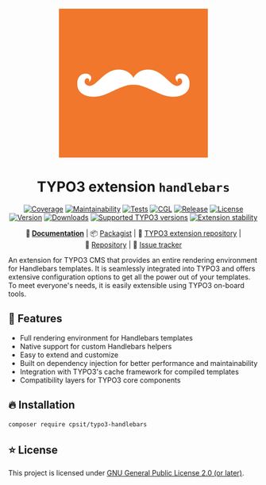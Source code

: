 <div align="center">

![Extension icon](Resources/Public/Icons/Extension.svg)

# TYPO3 extension `handlebars`

[![Coverage](https://codecov.io/gh/CPS-IT/handlebars/branch/develop/graph/badge.svg?token=6TDD6TVHQH)](https://codecov.io/gh/CPS-IT/handlebars)
[![Maintainability](https://api.codeclimate.com/v1/badges/5b2dfdd046fb1a6e04aa/maintainability)](https://codeclimate.com/github/CPS-IT/handlebars/maintainability)
[![Tests](https://github.com/CPS-IT/handlebars/actions/workflows/tests.yaml/badge.svg)](https://github.com/CPS-IT/handlebars/actions/workflows/tests.yaml)
[![CGL](https://github.com/CPS-IT/handlebars/actions/workflows/cgl.yaml/badge.svg)](https://github.com/CPS-IT/handlebars/actions/workflows/cgl.yaml)
[![Release](https://github.com/CPS-IT/handlebars/actions/workflows/release.yaml/badge.svg)](https://github.com/CPS-IT/handlebars/actions/workflows/release.yaml)
[![License](http://poser.pugx.org/cpsit/typo3-handlebars/license)](LICENSE.md)\
[![Version](https://shields.io/endpoint?url=https://typo3-badges.dev/badge/handlebars/version/shields)](https://extensions.typo3.org/extension/handlebars)
[![Downloads](https://shields.io/endpoint?url=https://typo3-badges.dev/badge/handlebars/downloads/shields)](https://extensions.typo3.org/extension/handlebars)
[![Supported TYPO3 versions](https://shields.io/endpoint?url=https://typo3-badges.dev/badge/handlebars/typo3/shields)](https://extensions.typo3.org/extension/handlebars)
[![Extension stability](https://shields.io/endpoint?url=https://typo3-badges.dev/badge/handlebars/stability/shields)](https://extensions.typo3.org/extension/handlebars)

**:orange_book:&nbsp;[Documentation](https://docs.typo3.org/p/cpsit/typo3-handlebars/main/en-us/)** |
:package:&nbsp;[Packagist](https://packagist.org/packages/cpsit/typo3-handlebars) |
:hatched_chick:&nbsp;[TYPO3 extension repository](https://extensions.typo3.org/extension/handlebars) |
:floppy_disk:&nbsp;[Repository](https://github.com/CPS-IT/handlebars) |
:bug:&nbsp;[Issue tracker](https://github.com/CPS-IT/handlebars/issues)

</div>

An extension for TYPO3 CMS that provides an entire rendering environment for
Handlebars templates. It is seamlessly integrated into TYPO3 and offers
extensive configuration options to get all the power out of your templates.
To meet everyone's needs, it is easily extensible using TYPO3 on-board tools.

## :rocket: Features

* Full rendering environment for Handlebars templates
* Native support for custom Handlebars helpers
* Easy to extend and customize
* Built on dependency injection for better performance and maintainability
* Integration with TYPO3's cache framework for compiled templates
* Compatibility layers for TYPO3 core components

## :fire: Installation

```bash
composer require cpsit/typo3-handlebars
```

## :star: License

This project is licensed under [GNU General Public License 2.0 (or later)](LICENSE.md).
